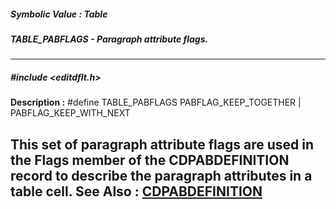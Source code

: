 ##### Symbolic Value : Table
##### TABLE_PABFLAGS - Paragraph attribute flags.
---
##### #include <editdflt.h>
**Description :**
#define TABLE_PABFLAGS  PABFLAG_KEEP_TOGETHER | PABFLAG_KEEP_WITH_NEXT

This set of paragraph attribute flags are used in the Flags member of the 
CDPABDEFINITION record to describe the paragraph attributes in a table cell.
**See Also :**
[CDPABDEFINITION](D:/md_files/CDPABDEFINITION.md)
---
